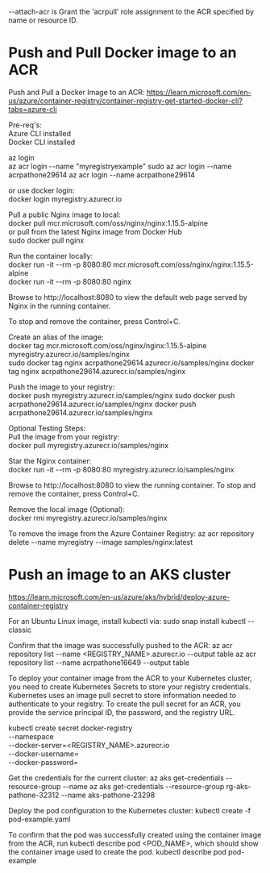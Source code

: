 --attach-acr is Grant the 'acrpull' role assignment to the ACR specified by name or resource ID.


# Push and Pull Docker image to an ACR  

Push and Pull a Docker Image to an ACR: https://learn.microsoft.com/en-us/azure/container-registry/container-registry-get-started-docker-cli?tabs=azure-cli  

Pre-req's:  
Azure CLI installed  
Docker CLI installed  

az login  
az acr login --name "myregistryexample" 
sudo az acr login --name acrpathone29614
az acr login --name acrpathone29614

or use docker login:  
docker login myregistry.azurecr.io  

Pull a public Nginx image to local:  
docker pull mcr.microsoft.com/oss/nginx/nginx:1.15.5-alpine  
or pull from the latest Nginx image from Docker Hub    
sudo docker pull nginx

Run the container locally:  
docker run -it --rm -p 8080:80 mcr.microsoft.com/oss/nginx/nginx:1.15.5-alpine   
docker run -it --rm -p 8080:80 nginx 

Browse to http://localhost:8080 to view the default web page served by Nginx in the running container.  

To stop and remove the container, press Control+C.  

Create an alias of the image:  
docker tag mcr.microsoft.com/oss/nginx/nginx:1.15.5-alpine myregistry.azurecr.io/samples/nginx  
sudo docker tag nginx acrpathone29614.azurecr.io/samples/nginx
docker tag nginx acrpathone29614.azurecr.io/samples/nginx

Push the image to your registry:  
docker push myregistry.azurecr.io/samples/nginx 
sudo docker push acrpathone29614.azurecr.io/samples/nginx
docker push acrpathone29614.azurecr.io/samples/nginx

Optional Testing Steps:  
Pull the image from your registry:  
docker pull myregistry.azurecr.io/samples/nginx  

Star the Nginx container:  
docker run -it --rm -p 8080:80 myregistry.azurecr.io/samples/nginx  

Browse to http://localhost:8080 to view the running container.
To stop and remove the container, press Control+C.  

Remove the local image (Optional):  
docker rmi myregistry.azurecr.io/samples/nginx

To remove the image from the Azure Container Registry:
az acr repository delete --name myregistry --image samples/nginx:latest

# Push an image to an AKS cluster 

https://learn.microsoft.com/en-us/azure/aks/hybrid/deploy-azure-container-registry

For an Ubuntu Linux image, install kubectl via:
sudo snap install kubectl --classic

Confirm that the image was successfully pushed to the ACR:
az acr repository list --name <REGISTRY_NAME>.azurecr.io --output table
az acr repository list --name acrpathone16649 --output table

To deploy your container image from the ACR to your Kubernetes cluster, you need to create Kubernetes Secrets to store your registry credentials. Kubernetes uses an image pull secret to store information needed to authenticate to your registry. To create the pull secret for an ACR, you provide the service principal ID, the password, and the registry URL.

kubectl create secret docker-registry <secret-name> \
    --namespace <namespace> \
    --docker-server=<REGISTRY_NAME>.azurecr.io \
    --docker-username=<appId> \
    --docker-password=<password>

Get the credentials for the current cluster:
az aks get-credentials --resource-group <ResourceGroup> --name <AKSClusterName>
az aks get-credentials --resource-group rg-aks-pathone-32312 --name aks-pathone-23298  

Deploy the pod configuration to the Kubernetes cluster:
kubectl create -f pod-example.yaml

To confirm that the pod was successfully created using the container image from the ACR, run kubectl describe pod <POD_NAME>, which should show the container image used to create the pod.
kubectl describe pod pod-example

